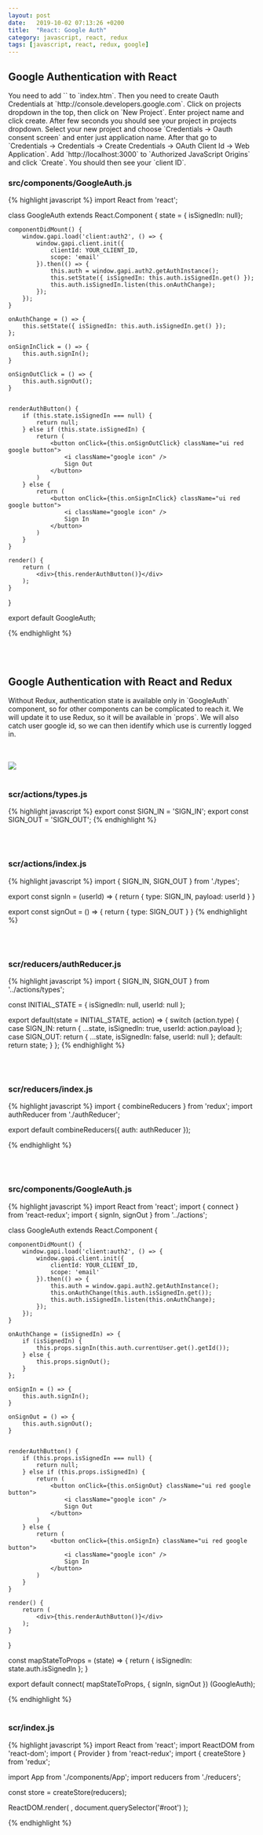 ```yaml
---
layout: post
date:   2019-10-02 07:13:26 +0200
title:  "React: Google Auth"
category: javascript, react, redux
tags: [javascript, react, redux, google]
---
```


<h2>Google Authentication with React</h2>
You need to add `<script src="https://apis.google.com/js/api.js"></script>` to `index.htm`.
Then you need to create Oauth Credentials at `http://console.developers.google.com`. Click on projects dropdown in the top, then click on `New Project`.
Enter project name and click create. After few seconds you should see your project in projects dropdown. Select your new project and choose `Credentials -> Oauth consent screen` and enter just application name.
After that go to `Credentials -> Credentials -> Create Credentials -> OAuth Client Id -> Web Application`. Add `http://localhost:3000` to `Authorized JavaScript Origins` and click `Create`. You should then see your `client ID`.

<h3>src/components/GoogleAuth.js</h3>
{% highlight javascript %}
import React from 'react';

class GoogleAuth extends React.Component {
    state = { isSignedIn: null};

    componentDidMount() {
        window.gapi.load('client:auth2', () => {
            window.gapi.client.init({
                clientId: YOUR_CLIENT_ID,
                scope: 'email'
            }).then(() => {
                this.auth = window.gapi.auth2.getAuthInstance();
                this.setState({ isSignedIn: this.auth.isSignedIn.get() });
                this.auth.isSignedIn.listen(this.onAuthChange);
            });
        });
    }

    onAuthChange = () => {
        this.setState({ isSignedIn: this.auth.isSignedIn.get() });
    };

    onSignInClick = () => {
        this.auth.signIn();
    }

    onSignOutClick = () => {
        this.auth.signOut();
    }


    renderAuthButton() {
        if (this.state.isSignedIn === null) {
            return null;
        } else if (this.state.isSignedIn) {
            return (
                <button onClick={this.onSignOutClick} className="ui red google button">
                    <i className="google icon" />
                    Sign Out
                </button>
            )
        } else {
            return (
                <button onClick={this.onSignInClick} className="ui red google button">
                    <i className="google icon" />
                    Sign In
                </button>
            )
        }
    }

    render() {
        return (
            <div>{this.renderAuthButton()}</div>
        );
    }
}

export default GoogleAuth;

{% endhighlight %}


<br /><br />

<h2>Google Authentication with React and Redux</h2>
Without Redux, authentication state is available only in `GoogleAuth` component, so for other components can be complicated to reach it. We will update it to use Redux, so it will be available in `props`. We will also catch user google id, so we can then identify which use is currently logged in.

<br /><br />
![](http://michalmachovic.github.io/assets/2019-10-02-react-google-auth.png)
<br /><br />

<h3>scr/actions/types.js</h3>
{% highlight javascript %}
export const SIGN_IN = 'SIGN_IN';
export const SIGN_OUT = 'SIGN_OUT';
{% endhighlight %}

<br /><br />


<h3>scr/actions/index.js</h3>
{% highlight javascript %}
import { SIGN_IN, SIGN_OUT } from './types';

export const signIn = (userId) => {
    return {
        type: SIGN_IN,
        payload: userId
    }
}

export const signOut = () => {
    return {
        type: SIGN_OUT
    }
}
{% endhighlight %}

<br /><br />




<h3>scr/reducers/authReducer.js</h3>
{% highlight javascript %}
import { SIGN_IN, SIGN_OUT } from '../actions/types';

const INITIAL_STATE = {
    isSignedIn: null,
    userId: null
};

export default(state = INITIAL_STATE, action) => {
    switch (action.type) {
        case SIGN_IN:
            return { ...state, isSignedIn: true, userId: action.payload };
        case SIGN_OUT:
            return { ...state, isSignedIn: false, userId: null };
        default:
            return state;
    }
};
{% endhighlight %}

<br /><br />



<h3>scr/reducers/index.js</h3>
{% highlight javascript %}
import { combineReducers } from 'redux';
import authReducer from './authReducer';

export default combineReducers({
    auth: authReducer
});

{% endhighlight %}

<br /><br />



<h3>src/components/GoogleAuth.js</h3>
{% highlight javascript %}
import React from 'react';
import { connect } from 'react-redux';
import { signIn, signOut } from '../actions';

class GoogleAuth extends React.Component {

    componentDidMount() {
        window.gapi.load('client:auth2', () => {
            window.gapi.client.init({
                clientId: YOUR_CLIENT_ID,
                scope: 'email'
            }).then(() => {
                this.auth = window.gapi.auth2.getAuthInstance();
                this.onAuthChange(this.auth.isSignedIn.get());
                this.auth.isSignedIn.listen(this.onAuthChange);
            });
        });
    }

    onAuthChange = (isSignedIn) => {
        if (isSignedIn) {
            this.props.signIn(this.auth.currentUser.get().getId());
        } else {
            this.props.signOut();
        }
    };

    onSignIn = () => {
        this.auth.signIn();
    }

    onSignOut = () => {
        this.auth.signOut();
    }


    renderAuthButton() {
        if (this.props.isSignedIn === null) {
            return null;
        } else if (this.props.isSignedIn) {
            return (
                <button onClick={this.onSignOut} className="ui red google button">
                    <i className="google icon" />
                    Sign Out
                </button>
            )
        } else {
            return (
                <button onClick={this.onSignIn} className="ui red google button">
                    <i className="google icon" />
                    Sign In
                </button>
            )
        }
    }

    render() {
        return (
            <div>{this.renderAuthButton()}</div>
        );
    }
}

const mapStateToProps = (state) => {
    return {
        isSignedIn: state.auth.isSignedIn
    };
}

export default connect(
    mapStateToProps,
    { signIn, signOut })
(GoogleAuth);


{% endhighlight %}
<br /><br />



<h3>scr/index.js</h3>
{% highlight javascript %}
import React from 'react';
import ReactDOM from 'react-dom';
import { Provider } from 'react-redux';
import { createStore } from 'redux';

import App from './components/App';
import reducers from './reducers';

const store = createStore(reducers);

ReactDOM.render(
    <Provider store={store}>
  	 <App />
    </Provider>,
  document.querySelector('#root')
);

{% endhighlight %}

<br /><br />
